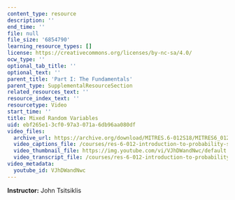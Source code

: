 ```yaml
---
content_type: resource
description: ''
end_time: ''
file: null
file_size: '6854790'
learning_resource_types: []
license: https://creativecommons.org/licenses/by-nc-sa/4.0/
ocw_type: ''
optional_tab_title: ''
optional_text: ''
parent_title: 'Part I: The Fundamentals'
parent_type: SupplementalResourceSection
related_resources_text: ''
resource_index_text: ''
resourcetype: Video
start_time: ''
title: Mixed Random Variables
uid: ebf265e1-3cf0-97a3-071a-6db96aa080df
video_files:
  archive_url: https://archive.org/download/MITRES.6-012S18/MITRES6_012S18_L09-06_300k.mp4
  video_captions_file: /courses/res-6-012-introduction-to-probability-spring-2018/cc8488058ab15795b9df3caa085a7a00_VJhDWandNwc.vtt
  video_thumbnail_file: https://img.youtube.com/vi/VJhDWandNwc/default.jpg
  video_transcript_file: /courses/res-6-012-introduction-to-probability-spring-2018/29b49f966fe08a76a2192e24b28e51dd_VJhDWandNwc.pdf
video_metadata:
  youtube_id: VJhDWandNwc
---
```


**Instructor:** John Tsitsiklis

